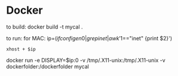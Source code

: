 # Docker


to build:
docker build -t mycal .

to run:
  for MAC:
    ip=$(ifconfig en0 | grep inet | awk '$1=="inet" {print $2}')

    xhost + $ip

docker run -e DISPLAY=$ip:0 -v /tmp/.X11-unix:/tmp/.X11-unix -v dockerfolder:/dockerfolder mycal
